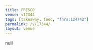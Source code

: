 ```yaml
---
title: FRESCO
venue: v17344
tags: [takeaway, food, "fhrs:124742"]
permalink: /v/17344/
layout: venue
---
```

null